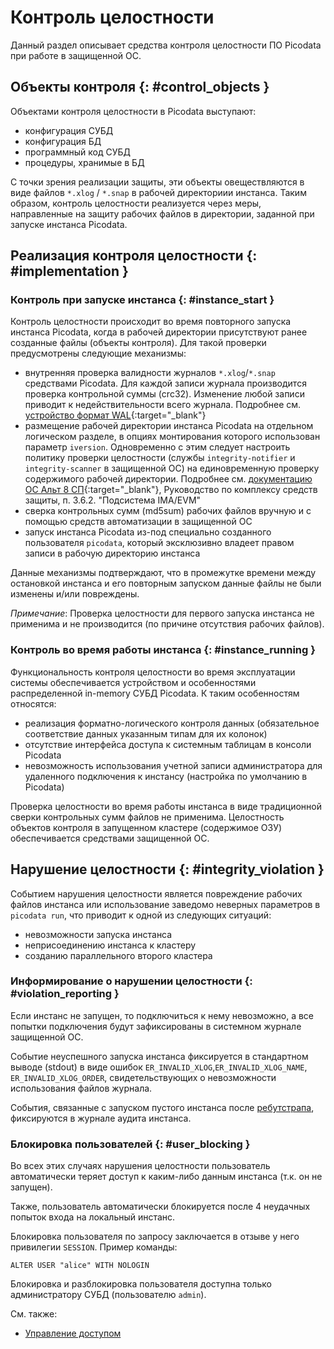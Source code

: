# Контроль целостности

Данный раздел описывает средства контроля целостности ПО Picodata при
работе в защищенной ОС.

## Объекты контроля {: #control_objects }

Объектами контроля целостности в Picodata выступают:

- конфигурация СУБД
- конфигурация БД
- программный код СУБД
- процедуры, хранимые в БД <!-- TODO link sql routines doc -->

С точки зрения реализации защиты, эти объекты овеществляются в виде
файлов `*.xlog` / `*.snap` в рабочей директориии инстанса. Таким
образом, контроль целостности реализуется через меры, направленные на
защиту рабочих файлов в директории, заданной при запуске инстанса
Picodata.

## Реализация контроля целостности {: #implementation }

### Контроль при запуске инстанса {: #instance_start }

Контроль целостности происходит во время повторного запуска инстанса
Picodata, когда в рабочей директории присутствуют ранее созданные файлы
(объекты контроля). Для такой проверки предусмотрены следующие механизмы:

- внутренняя проверка валидности журналов `*.xlog`/`*.snap` средствами
  Picodata. Для каждой записи журнала производится проверка контрольной
  суммы (crc32). Изменение любой записи приводит к недействительности
  всего журнала. Подробнее см. [устройство формат
  WAL](https://www.tarantool.io/ru/doc/latest/dev_guide/internals/file_formats/#the-snapshot-file-format){:target="_blank"}
- размещение рабочей директории инстанса Picodata на отдельном
  логическом разделе, в опциях монтирования которого использован
  параметр `iversion`. Одновременно с этим следует настроить политику
  проверки целостности (службы `integrity-notifier` и
  `integrity-scanner` в защищенной ОС) на единовременную проверку
  содержимого рабочей директории. Подробнее см. [документацию ОС Альт 8
  СП](https://www.basealt.ru/altsp/docs){:target="_blank"}, Руководство
  по комплексу средств защиты, п. 3.6.2. "Подсистема IMA/EVM"
- сверка контрольных сумм (md5sum) рабочих файлов вручную и с помощью
  средств автоматизации в защищенной ОС
- запуск инстанса Picodata из-под специально созданного пользователя
  `picodata`, который эксклюзивно владеет правом записи в рабочую
  директорию инстанса

Данные механизмы подтверждают, что в промежутке времени между
остановкой инстанса и его повторным запуском данные файлы не были
изменены и/или повреждены.

_Примечание_: Проверка целостности для первого запуска инстанса не применима и не
производится (по причине отсутствия рабочих файлов).

### Контроль во время работы инстанса {: #instance_running }

Функциональность контроля целостности во время эксплуатации системы
обеспечивается устройством и особенностями распределенной in-memory СУБД
Picodata. К таким особенностям относятся:

- реализация форматно-логического контроля данных (обязательное
  соответствие данных указанным типам для их колонок)
- отсутствие интерфейса доступа к системным таблицам в консоли Picodata
- невозможность использования учетной записи администратора для
  удаленного подключения к инстансу (настройка по умолчанию в Picodata)

Проверка целостности во время работы инстанса в виде традиционной сверки
контрольных сумм файлов не применима. Целостность объектов контроля в
запущенном кластере (содержимое ОЗУ) обеспечивается средствами
защищенной ОС.

## Нарушение целостности {: #integrity_violation }

Событием нарушения целостности является повреждение рабочих файлов
инстанса или использование заведомо неверных параметров в `picodata
run`, что приводит к одной из следующих ситуаций:

- невозможности запуска инстанса
- неприсоединению инстанса к кластеру
- созданию параллельного второго кластера

### Информирование о нарушении целостности {: #violation_reporting }

Если инстанс не запущен, то подключиться к нему невозможно, а все
попытки подключения будут зафиксированы в системном журнале защищенной ОС.

Событие неуспешного запуска инстанса фиксируется в стандартном выводе
(stdout) в виде ошибок `ER_INVALID_XLOG`,`ER_INVALID_XLOG_NAME`,
`ER_INVALID_XLOG_ORDER`, свидетельствующих о невозможности использования
файлов журнала.

События, связанные с запуском пустого инстанса после
[ребутстрапа](../overview/glossary.md#bootstrap), фиксируются в журнале
аудита инстанса.

### Блокировка пользователей {: #user_blocking }

Во всех этих случаях нарушения целостности пользователь автоматически
теряет доступ к каким-либо данным инстанса (т.к. он не запущен).

Также, пользователь автоматически блокируется после 4 неудачных попыток
входа на локальный инстанс.

Блокировка пользователя по запросу заключается в отзыве у него
привилегии `SESSION`. Пример команды:

```
ALTER USER "alice" WITH NOLOGIN
```

Блокировка и разблокировка пользователя доступна только администратору
СУБД (пользователю `admin`).

См. также:

- [Управление доступом](../tutorial/access_control.md)
